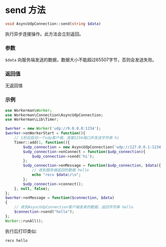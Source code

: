 # send 方法
```php
void AsyncUdpConnection::send(string $data)
```
执行异步连接操作。此方法会立刻返回。

### 参数
 ``` $data ```
向服务端发送的数据，数据大小不能超过65507字节，否则会发送失败。

### 返回值
无返回值

### 示例 

```php
use Workerman\Worker;
use Workerman\Connection\AsyncUdpConnection;
use Workerman\Lib\Timer;

$worker = new Worker('udp://0.0.0.0:1234');
$worker->onWorkerStart = function(){
    // 1秒后启动一个udp客户端，连接1234端口并发送字符串 hi
    Timer::add(1, function(){
        $udp_connection = new AsyncUdpConnection('udp://127.0.0.1:1234');
        $udp_connection->onConnect = function($udp_connection){
            $udp_connection->send('hi');
        };
        $udp_connection->onMessage = function($udp_connection, $data){
            // 收到服务端返回的数据 hello
            echo "recv $data\r\n";
        };
        $udp_connection->connect();
    }, null, false);
};
$worker->onMessage = function($connection, $data)
{
    // 收到AsyncUdpConnection客户端发来的数据，返回字符串 hello
    $connection->send("hello");
};
Worker::runAll();             
```

执行后打印类似:
```
recv hello
```

